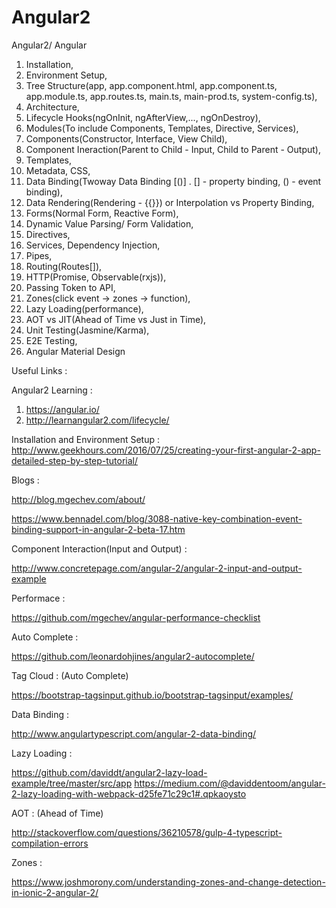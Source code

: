 # Angular2

Angular2/ Angular

1. Installation,
2. Environment Setup,
3. Tree Structure(app, app.component.html, app.component.ts, app.module.ts, app.routes.ts, main.ts, main-prod.ts, system-config.ts),
4. Architecture,
5. Lifecycle Hooks(ngOnInit, ngAfterView,..., ngOnDestroy),
6. Modules(To include Components, Templates, Directive, Services),
7. Components(Constructor, Interface, View Child),
8. Component Ineraction(Parent to Child - Input, Child to Parent - Output),
9. Templates,
10. Metadata, CSS,
11. Data Binding(Twoway Data Binding [()] . [] - property binding, () - event binding),
12. Data Rendering(Rendering - {{}}) or Interpolation vs Property Binding,
13. Forms(Normal Form, Reactive Form),
14. Dynamic Value Parsing/ Form Validation,
15. Directives,
16. Services, Dependency Injection,
17. Pipes,
18. Routing(Routes[]),
19. HTTP(Promise, Observable(rxjs)),
20. Passing Token to API,
21. Zones(click event -> zones -> function),
22. Lazy Loading(performance),
23. AOT vs JIT(Ahead of Time  vs Just in Time),
24. Unit Testing(Jasmine/Karma),
25. E2E Testing,
26. Angular Material Design


Useful Links :

Angular2 Learning :
  1. https://angular.io/
  2. http://learnangular2.com/lifecycle/
  
Installation and Environment Setup :
http://www.geekhours.com/2016/07/25/creating-your-first-angular-2-app-detailed-step-by-step-tutorial/

Blogs :

http://blog.mgechev.com/about/ 

https://www.bennadel.com/blog/3088-native-key-combination-event-binding-support-in-angular-2-beta-17.htm

Component Interaction(Input and Output) :

http://www.concretepage.com/angular-2/angular-2-input-and-output-example

Performace :

https://github.com/mgechev/angular-performance-checklist
  
Auto Complete :

https://github.com/leonardohjines/angular2-autocomplete/
 
Tag Cloud : (Auto Complete)

https://bootstrap-tagsinput.github.io/bootstrap-tagsinput/examples/
 
Data Binding :

http://www.angulartypescript.com/angular-2-data-binding/
 
Lazy Loading :

https://github.com/daviddt/angular2-lazy-load-example/tree/master/src/app
https://medium.com/@daviddentoom/angular-2-lazy-loading-with-webpack-d25fe71c29c1#.qpkaoysto
 
AOT : (Ahead of Time)

http://stackoverflow.com/questions/36210578/gulp-4-typescript-compilation-errors 

Zones :

https://www.joshmorony.com/understanding-zones-and-change-detection-in-ionic-2-angular-2/
